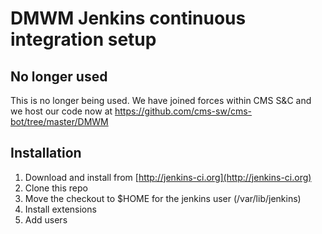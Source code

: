 # DMWM Jenkins continuous integration setup

## No longer used

This is no longer being used. We have joined forces within CMS S&C and we host our code now at https://github.com/cms-sw/cms-bot/tree/master/DMWM

## Installation

1. Download and install from [http://jenkins-ci.org](http://jenkins-ci.org)
2. Clone this repo
3. Move the checkout to $HOME for the jenkins user (/var/lib/jenkins)
4. Install extensions
5. Add users
